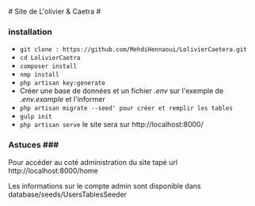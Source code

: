 # Site de L'olivier & Caetra #

### installation ###

* `git clone : https://github.com/MehdiHennaoui/LolivierCaetera.git`
* `cd LolivierCaetra`
* `composer install`
* `nmp install`
* `php artisan key:generate`
* Créer une base de données et un fichier *.env* sur l'exemple de *.env.example* et l'informer
* `php artisan migrate --seed' pour créer et remplir les tables`
* `gulp init`
* `php artisan serve` le site sera sur http://localhost:8000/ 

### Astuces ###

Pour accéder au coté administration du site tapé url http://localhost:8000/home

Les informations sur le compte admin sont disponible dans database/seeds/UsersTablesSeeder